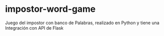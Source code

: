 # impostor-word-game
Juego del impostor con banco de Palabras, realizado en Python y tiene una Integración con API de Flask
